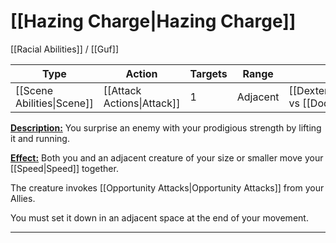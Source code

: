 # [[Hazing Charge|Hazing Charge]]
[[Racial Abilities]] / [[Guf]]

| Type                       | Action                     | Targets | Range    | Roll                                         |
| -------------------------- | -------------------------- | ------- | -------- | -------------------------------------------- |
| [[Scene Abilities\|Scene]] | [[Attack Actions\|Attack]] | 1       | Adjacent | [[Dexterity\|Dexterity]] vs [[Dodge\|Dodge]] |

<u>**Description:**</u> You surprise an enemy with your prodigious strength by lifting it and running.

<u>**Effect:**</u> Both you and an adjacent creature of your size or smaller move your [[Speed|Speed]] together.

The creature invokes [[Opportunity Attacks|Opportunity Attacks]] from your Allies. 

You must set it down in an adjacent space at the end of your movement.

---
